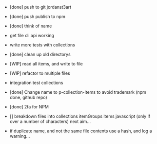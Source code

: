 

- [done] push to git jordanst3art
- [done] push publish to npm
- [done] think of name
- get file cli api working
- write more tests with collections
- [done] clean up old directorys
- [WIP] read all items, and write to file
- [WIP] refactor to multiple files
- integration test collections
- [done] Change name to p-collection-items to avoid trademark (npm done, github repo)
- [done] 2fa for NPM

- [] breakdown files into
 collections
 itemGroups
 items
 javascript (only if over a number of characters) next aim...
  
- if duplicate name, and not the same file contents use a hash, and log a warning...